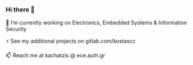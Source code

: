 ### Hi there 👋


🔭 I’m currently working on Electronics, Embedded Systems & Information Security

⚡ See my additional projects on gitlab.com/kostascc

📫 Reach me at kachatzis @ ece.auth.gr

<!--
**kostascc/kostascc** is a ✨ _special_ ✨ repository because its `README.md` (this file) appears on your GitHub profile.

Here are some ideas to get you started:

- 🔭 I’m currently working on ...
- 🌱 I’m currently learning ...
- 👯 I’m looking to collaborate on ...
- 🤔 I’m looking for help with ...
- 💬 Ask me about ...
- 📫 How to reach me: ...
- 😄 Pronouns: ...
- ⚡ Fun fact: ...
-->
